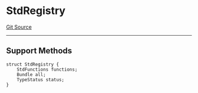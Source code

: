 # StdRegistry
[Git Source](https://github.com/metacontract/mc/blob/main/src/devkit/Flattened.sol)

---------------------
Support Methods
-----------------------


```solidity
struct StdRegistry {
    StdFunctions functions;
    Bundle all;
    TypeStatus status;
}
```

